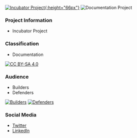 [![Incubator Project][inc-proj-logo]{:height="66px"}][inc-proj]  ![Documentation Project][doc-proj-logo]

### Project Information

* <i class="fas fa-incubator" style="color:#233e81;"></i>Incubator Project

### Classification

* <i class="fas fa-book" style="color:#233e81;"></i> Documentation

[![CC BY-SA 4.0][license-logo]][license]

### Audience

* <i class="fas fa-toolbox" style="color:#233e81;"></i> Builders</span> 
* <i class="fas fa-shield-alt" style="color:#233e81;"></i> Defenders</span>

[![Builders][builders-logo]][builders]
[![Defenders][defenders-logo]][defenders]

### Social Media

* [Twitter](https://twitter.com/cyberdefmatrix)
* [LinkedIn](https://www.linkedin.com/company/cyber-defense-matrix)

[inc-proj]: https://www.owasp.org/index.php/OWASP_Project_Stages#tab=Incubator_Projects
[inc-proj-logo]: https://raw.githubusercontent.com/OWASP/www--site-theme/master/assets/images/common/owasp_level_incubator.svg?sanitize=true
[builders]: https://www.owasp.org/index.php/Builders
[builders-logo]: https://raw.githubusercontent.com/OWASP/www--site-theme/master/assets/images/common/owasp_builders.svg?sanitize=true
[defenders]: https://www.owasp.org/index.php/Defenders
[defenders-logo]: https://raw.githubusercontent.com/OWASP/www--site-theme/master/assets/images/common/owasp_defenders.svg?sanitize=true
[license]: http://creativecommons.org/licenses/by-sa/3.0/
[license-logo]: https://mirrors.creativecommons.org/presskit/buttons/88x31/svg/by-sa.svg
[doc-proj-logo]: https://raw.githubusercontent.com/OWASP/www--site-theme/master/assets/images/common/owasp_documentation_project.svg?sanitize=true
